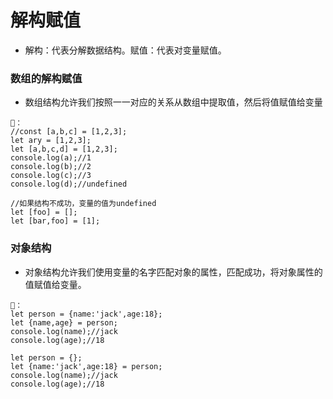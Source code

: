 # 解构赋值
- 解构：代表分解数据结构。赋值：代表对变量赋值。

### 数组的解构赋值
- 数组结构允许我们按照一一对应的关系从数组中提取值，然后将值赋值给变量
```
🌰：
//const [a,b,c] = [1,2,3];
let ary = [1,2,3];
let [a,b,c,d] = [1,2,3];
console.log(a);//1
console.log(b);//2
console.log(c);//3
console.log(d);//undefined

//如果结构不成功，变量的值为undefined
let [foo] = [];
let [bar,foo] = [1];
```

### 对象结构
- 对象结构允许我们使用变量的名字匹配对象的属性，匹配成功，将对象属性的值赋值给变量。
```
🌰：
let person = {name:'jack',age:18};
let {name,age} = person;
console.log(name);//jack
console.log(age);//18 

let person = {};
let {name:'jack',age:18} = person;
console.log(name);//jack
console.log(age);//18 

```
